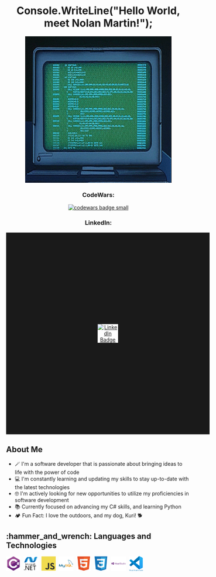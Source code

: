 <div id="header" align="center">
  <h1>Console.WriteLine("Hello World, meet Nolan Martin!");</h1>
  <p><img src ="https://github.com/NolanMartinSDTC/NolanMartinSDTC/blob/main/43KV.gif" align="center" width=400px height=400px></p>
</div>

<div id="badges" align="center">
  <h3 class="text">CodeWars:</h2>
  <a target="_blank" href="https://www.codewars.com/users/NolanMartinSDTC"><img src="https://www.codewars.com/users/NolanMartinSDTC/badges/small" alt="codewars badge small" /></a>
  <h3 class="text">LinkedIn:</h2>
  <a href="https://www.linkedin.com/in/nolan-martin-profile/">
  <img border=250px src="https://img.shields.io/badge/LinkedIn-blue?style=for-the-badge&logo=linkedin&logoColor=white" alt="LinkedIn Badge"/></a>
<!--   <h3 class="text">Personal Website:</h2>
  <a href="[link to personal website]">
  <img src="personal website link" alt="Personal Website"/>
  </a> -->
  
<div id="bio" align="left">
  <h2>About Me</h2>
  <ul>
    <li> 🪄 I'm a software developer that is passionate about bringing ideas to life with the power of code</li>
    <li> 💻 I'm constantly learning and updating my skills to stay up-to-date with the latest technologies</li>    
    <li> 🤓 I'm actively looking for new opportunities to utilize my proficiencies in software development</li>
    <li> 📚 Currently focused on advancing my C# skills, and learning Python</li>
    <li> 🏕 Fun Fact: I love the outdoors, and my dog, Kuri! 🐕 </li>
  </ul>
</div>
<h2 align="left">:hammer_and_wrench: Languages and Technologies</h2>
<div align="left">
  <img src= "https://github.com/devicons/devicon/blob/master/icons/csharp/csharp-original.svg" title="CSharp"  alt="CSharp" width="40" height="40"/>&nbsp;
  <img src="https://github.com/devicons/devicon/blob/master/icons/dot-net/dot-net-original-wordmark.svg" title="DOTNET"  alt="dotnet" width="40" height="40"/>&nbsp; 
  <img src="https://github.com/devicons/devicon/blob/master/icons/javascript/javascript-original.svg" title="JavaScript" alt="JavaScript" width="40" height="40"/>&nbsp;
  <img src="https://github.com/devicons/devicon/blob/master/icons/mysql/mysql-original-wordmark.svg" title="MySQL"  alt="MySQL" width="40" height="40"/>&nbsp;
  <img src="https://github.com/devicons/devicon/blob/master/icons/html5/html5-original.svg" title="HTML5" alt="HTML" width="40" height="40"/>&nbsp;
  <img src="https://github.com/devicons/devicon/blob/master/icons/css3/css3-original.svg" title="CSS3" alt="CSS" width="40" height="40"/>&nbsp;
  <img src="https://github.com/devicons/devicon/blob/master/icons/visualstudio/visualstudio-plain-wordmark.svg"  title="Visual Studio" alt="VS" width="40" height="40"/>&nbsp;
  <img src="https://github.com/devicons/devicon/blob/master/icons/vscode/vscode-original-wordmark.svg" title="Visual Studio Code" alt="VSC" width="40" height="40"/>&nbsp;
</div>

